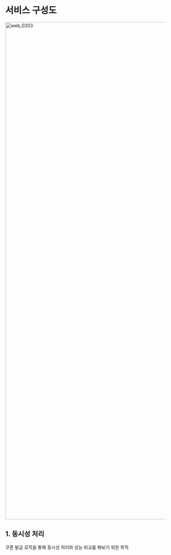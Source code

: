 # 서비스 구성도 
<img width="1561" alt="web_0203" src="https://github.com/hong9Lee/web_security/assets/94272140/fed5bfd8-60e9-487f-9d37-f3af63f731c1">

## 1. 동시성 처리
쿠폰 발급 로직을 통해 동시성 처리와 성능 비교를 해보기 위한 목적
